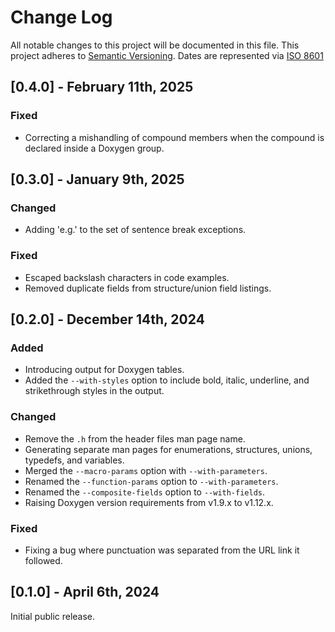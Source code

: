 # Change Log

All notable changes to this project will be documented in this file.
This project adheres to [Semantic Versioning](http://semver.org/).
Dates are represented via [ISO 8601](https://www.iso.org/iso-8601-date-and-time-format.html)

## [0.4.0] - February 11th, 2025

### Fixed

* Correcting a mishandling of compound members when the compound is declared inside a Doxygen group.

## [0.3.0] - January 9th, 2025

### Changed

* Adding 'e.g.' to the set of sentence break exceptions.

### Fixed

* Escaped backslash characters in code examples.
* Removed duplicate fields from structure/union field listings.

## [0.2.0] - December 14th, 2024

### Added

* Introducing output for Doxygen tables.
* Added the `--with-styles` option to include bold, italic, underline, and strikethrough styles in the output.

### Changed

* Remove the `.h` from the header files man page name.
* Generating separate man pages for enumerations, structures, unions, typedefs, and variables.
* Merged the `--macro-params` option with `--with-parameters`.
* Renamed the `--function-params` option to `--with-parameters`.
* Renamed the `--composite-fields` option to `--with-fields`.
* Raising Doxygen version requirements from v1.9.x to v1.12.x.

### Fixed

* Fixing a bug where punctuation was separated from the URL link it followed.

## [0.1.0] - April 6th, 2024

Initial public release.
